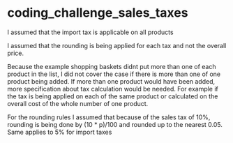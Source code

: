 # coding_challenge_sales_taxes


I assumed that the import tax is applicable on all products

I assumed that the rounding is being applied for each tax and not the overall price.

Because the example shopping baskets didnt put more than one of each product in the list, I did not cover the case if there is more than one of one product being added.
If more than one product would have been added, more specification about tax calculation would be needed. For example if the tax is being applied on each of the same product
or calculated on the overall cost of the whole number of one product.

For the rounding rules I assumed that because of the sales tax of 10%, rounding is being done by (10 * p)/100 and rounded up to the nearest 0.05.
Same applies to 5% for import taxes